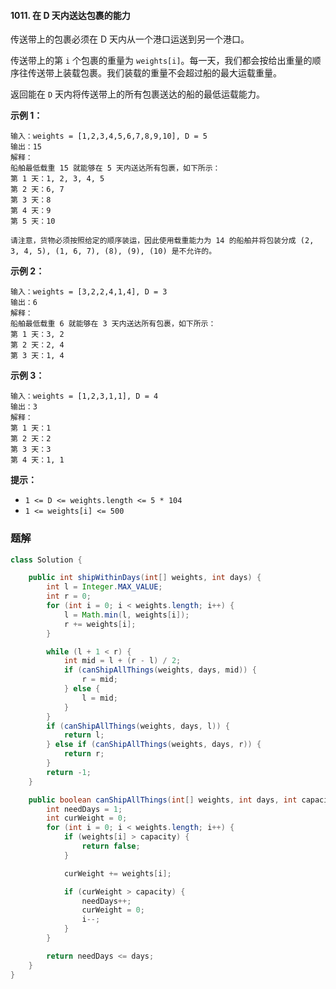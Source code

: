 #### 1011. 在 D 天内送达包裹的能力

传送带上的包裹必须在 D 天内从一个港口运送到另一个港口。

传送带上的第 `i` 个包裹的重量为 `weights[i]`。每一天，我们都会按给出重量的顺序往传送带上装载包裹。我们装载的重量不会超过船的最大运载重量。

返回能在 `D` 天内将传送带上的所有包裹送达的船的最低运载能力。

**示例 1：**

```shell
输入：weights = [1,2,3,4,5,6,7,8,9,10], D = 5
输出：15
解释：
船舶最低载重 15 就能够在 5 天内送达所有包裹，如下所示：
第 1 天：1, 2, 3, 4, 5
第 2 天：6, 7
第 3 天：8
第 4 天：9
第 5 天：10

请注意，货物必须按照给定的顺序装运，因此使用载重能力为 14 的船舶并将包装分成 (2, 3, 4, 5), (1, 6, 7), (8), (9), (10) 是不允许的。
```

**示例 2：**

```shell
输入：weights = [3,2,2,4,1,4], D = 3
输出：6
解释：
船舶最低载重 6 就能够在 3 天内送达所有包裹，如下所示：
第 1 天：3, 2
第 2 天：2, 4
第 3 天：1, 4
```

**示例 3：**

```shell
输入：weights = [1,2,3,1,1], D = 4
输出：3
解释：
第 1 天：1
第 2 天：2
第 3 天：3
第 4 天：1, 1
```

**提示：**

- `1 <= D <= weights.length <= 5 * 104`
- `1 <= weights[i] <= 500`

### 题解

```java
class Solution {

    public int shipWithinDays(int[] weights, int days) {
        int l = Integer.MAX_VALUE;
        int r = 0;
        for (int i = 0; i < weights.length; i++) {
            l = Math.min(l, weights[i]);
            r += weights[i];
        }

        while (l + 1 < r) {
            int mid = l + (r - l) / 2;
            if (canShipAllThings(weights, days, mid)) {
                r = mid;
            } else {
                l = mid;
            }
        }
        if (canShipAllThings(weights, days, l)) {
            return l;
        } else if (canShipAllThings(weights, days, r)) {
            return r;
        }
        return -1;
    }

    public boolean canShipAllThings(int[] weights, int days, int capacity) {
        int needDays = 1;
        int curWeight = 0;
        for (int i = 0; i < weights.length; i++) {
            if (weights[i] > capacity) {
                return false;
            }

            curWeight += weights[i];

            if (curWeight > capacity) {
                needDays++;
                curWeight = 0;
                i--;
            }
        }

        return needDays <= days;
    }
}
```

